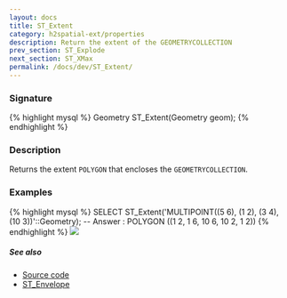 ```yaml
---
layout: docs
title: ST_Extent
category: h2spatial-ext/properties
description: Return the extent of the GEOMETRYCOLLECTION
prev_section: ST_Explode
next_section: ST_XMax
permalink: /docs/dev/ST_Extent/
---
```

 
### Signature

{% highlight mysql %}
Geometry ST_Extent(Geometry geom);
{% endhighlight %}

### Description
Returns the extent `POLYGON` that encloses the `GEOMETRYCOLLECTION`.

### Examples

{% highlight mysql %}
SELECT ST_Extent('MULTIPOINT((5 6), (1 2), (3 4), (10 3))'::Geometry);
-- Answer : POLYGON ((1 2, 1 6, 10 6, 10 2, 1 2))
{% endhighlight %}
<img class="displayed" src="../ST_Extent.png"/>

##### See also

* <a href="https://github.com/irstv/H2GIS/blob/master/h2spatial-ext/src/main/java/org/h2gis/h2spatialext/function/spatial/properties/ST_Extent.java" target="_blank">Source code</a>
* <a href="http://www.h2gis.org/docs/dev/ST_Envelope/" target="_blank">ST_Envelope</a>
